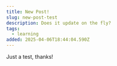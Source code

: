 ```yaml
---
title: New Post!
slug: new-post-test
description: Does it update on the fly?
tags:
  - learning
added: 2025-04-06T18:44:04.590Z
---
```


Just a test, thanks!
